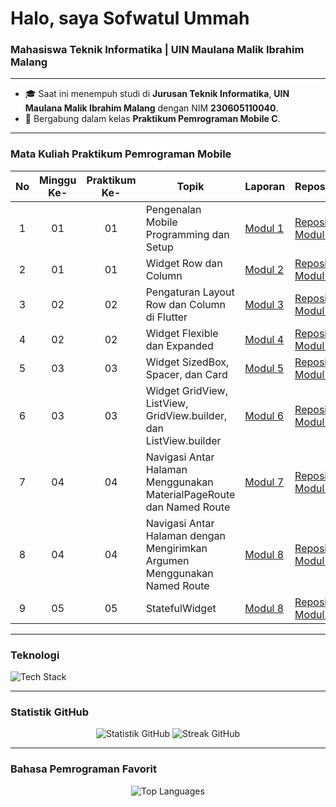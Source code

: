 <h1 align="left">Halo, saya Sofwatul Ummah </h1>
<h3 align="left">Mahasiswa Teknik Informatika | UIN Maulana Malik Ibrahim Malang</h3>

---

- 🎓 Saat ini menempuh studi di **Jurusan Teknik Informatika**, **UIN Maulana Malik Ibrahim Malang** dengan NIM **230605110040**.
- 🚀 Bergabung dalam kelas **Praktikum Pemrograman Mobile C**.

---
### Mata Kuliah Praktikum Pemrograman Mobile
| No | Minggu Ke- | Praktikum Ke- | Topik                                       | Laporan                                                                                                                         | Repository |
|:--:|:----------:|:-------------:|---------------------------------------------|--------------------------------------------------------------------------------------------------------------------------------|------------|
| 1  | 01         | 01            | Pengenalan Mobile Programming dan Setup     | [Modul 1](https://docs.google.com/document/d/13kxRRzh02LXXdD4EHpuPy63z7PcS1HGUGi_tVSdcuek/edit?usp=sharing)                    |[Repository Modul 1](https://github.com/Sofwatulu/PrakPemrogramanMobile-Modul01.git)|
| 2  | 01         | 01            | Widget Row dan Column                       | [Modul 2](https://docs.google.com/document/d/1lTSqgAMhp31znaxX5Rzlf12pUPfcNVQ6bnsPZtenRsY/edit?usp=sharing)                    |[Repository Modul 2](https://github.com/Sofwatulu/PrakPemrogramanMobile-Modul02.git)|
| 3  | 02         | 02            | Pengaturan Layout Row dan Column di Flutter | [Modul 3](https://docs.google.com/document/d/1UwcxHY5cEi-XK88Ayz78gBP0LVHfdGdXth2Q19Ytabg/edit?usp=sharing)                    |[Repository Modul 3](https://github.com/Sofwatulu/PrakPemrogramanMobile-Modul03.git)|
| 4  | 02         | 02            | Widget Flexible dan Expanded                | [Modul 4](https://docs.google.com/document/d/1S8HYU_nrT_Fh4jy8zz5Wfv7TI-6qN8faS-r73GJdtig/edit?usp=sharing)                    |[Repository Modul 4](https://github.com/Sofwatulu/PrakPemrogramanMobile-Modul04.git)|
| 5  | 03         | 03            | Widget SizedBox, Spacer, dan Card           | [Modul 5](https://docs.google.com/document/d/1_VaIXRixz5qhsApwVHWrQaIjm6a-k3coNb45XKUraH0/edit?usp=sharing)                    |[Repository Modul 5](https://github.com/Sofwatulu/PrakPemrogramanMobile-Modul05.git)|
| 6  | 03         | 03            | Widget GridView, ListView, GridView.builder, dan ListView.builder| [Modul 6](https://docs.google.com/document/d/1b82bSYjT6u3lEYkNjN3GVnBy3IdvCu0q5CwW66xdjRQ/edit?usp=sharing)|[Repository Modul 6](https://github.com/Sofwatulu/PrakPemrogramanMobile-Modul06.git)|
| 7  | 04         | 04            |Navigasi Antar Halaman Menggunakan MaterialPageRoute dan Named Route| [Modul 7](https://docs.google.com/document/d/1vfUh6z3d5VSLgcNzCgAIqAqkSRdJoQ8XFQzM-gacfv4/edit?usp=sharing)|[Repository Modul 7](https://github.com/Sofwatulu/PrakPemrogramanMobile-Modul07.git)|
| 8  | 04         | 04            |Navigasi Antar Halaman dengan Mengirimkan Argumen Menggunakan Named Route| [Modul 8](https://docs.google.com/document/d/1dURYDbjOxEA_aYSB7vfa-hXGhub6oyfteOkHvyt9A6k/edit?usp=sharing)|[Repository Modul 8](https://github.com/Sofwatulu/PrakPemrogramanMobile-Modul08.git)|
| 9  | 05         | 05            |StatefulWidget| [Modul 8](https://docs.google.com/document/d/1IXVTl-Gt-PzUf1p83ZsKRt77OBt9f9pAZX0UlhPrMP0/edit?usp=sharing)|[Repository Modul 9](https://github.com/Sofwatulu/PrakPemrogramanMobile-Modul09.git)|
---
### Teknologi
<p align="left">
  <img src="https://skillicons.dev/icons?i=py,django,js,nodejs,express,ts,postgres,prisma,redis" alt="Tech Stack" />
</p>

---

### Statistik GitHub
<p align="center">
  <img src="https://github-readme-stats.vercel.app/api?username=Sofwatulu&show_icons=true&theme=tokyonight&hide_rank=true" alt="Statistik GitHub" />
  <img src="https://github-readme-streak-stats.herokuapp.com/?user=Sofwatulu&theme=tokyonight" alt="Streak GitHub" />
</p>

---

### Bahasa Pemrograman Favorit
<p align="center">
  <img src="https://github-readme-stats.vercel.app/api/top-langs/?username=Sofwatulu&layout=compact&theme=tokyonight" alt="Top Languages" />
</p>
